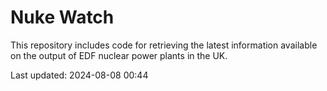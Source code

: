 # Nuke Watch

This repository includes code for retrieving the latest information available on the output of EDF nuclear power plants in the UK.

Last updated: 2024-08-08 00:44